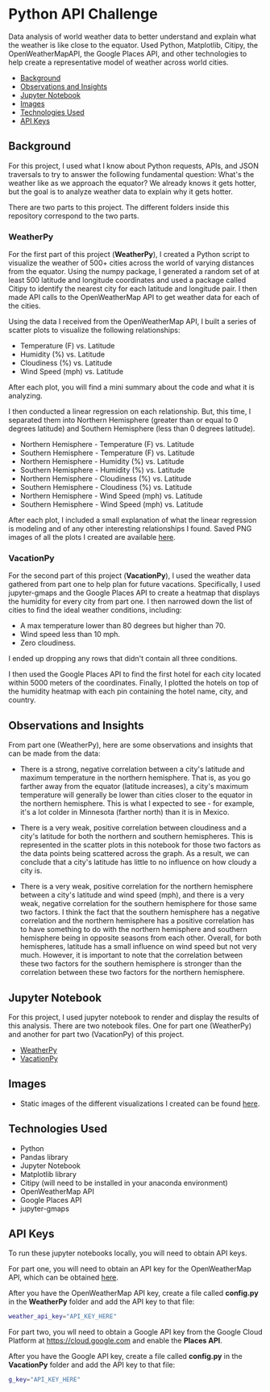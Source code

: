 # Python API Challenge

Data analysis of world weather data to better understand and explain what the weather is like close to the equator. Used Python, Matplotlib, Citipy, the OpenWeatherMapAPI, the Google Places API, and other technologies to help create a representative model of weather across world cities.

* [Background](#background)
* [Observations and Insights](#insights)
* [Jupyter Notebook](#nb)
* [Images](#images)
* [Technologies Used](#technologies)
* [API Keys](#api_keys)

## <a name="background"></a>Background

For this project, I used what I know about Python requests, APIs, and JSON traversals to try to answer the following fundamental question: What's the weather like as we approach the equator? We already knows it gets hotter, but the goal is to analyze weather data to explain why it gets hotter.

There are two parts to this project. The different folders inside this repository correspond to the two parts.

### WeatherPy

For the first part of this project (**WeatherPy**), I created a Python script to visualize the weather of 500+ cities across the world of varying distances from the equator. Using the numpy package, I generated a random set of at least 500 latitude and longitude coordinates and used a package called Citipy to identify the nearest city for each latitude and longitude pair. I then made API calls to the OpenWeatherMap API to get weather data for each of the cities.

Using the data I received from the OpenWeatherMap API, I built a series of scatter plots to visualize the following relationships:

* Temperature (F) vs. Latitude
* Humidity (%) vs. Latitude
* Cloudiness (%) vs. Latitude
* Wind Speed (mph) vs. Latitude

After each plot, you will find a mini summary about the code and what it is analyzing.

I then conducted a linear regression on each relationship. But, this time, I separated them into Northern Hemisphere (greater than or equal to 0 degrees latitude) and Southern Hemisphere (less than 0 degrees latitude).

* Northern Hemisphere - Temperature (F) vs. Latitude
* Southern Hemisphere - Temperature (F) vs. Latitude
* Northern Hemisphere - Humidity (%) vs. Latitude
* Southern Hemisphere - Humidity (%) vs. Latitude
* Northern Hemisphere - Cloudiness (%) vs. Latitude
* Southern Hemisphere - Cloudiness (%) vs. Latitude
* Northern Hemisphere - Wind Speed (mph) vs. Latitude
* Southern Hemisphere - Wind Speed (mph) vs. Latitude

After each plot, I included a small explanation of what the linear regression is modeling and of any other interesting relationships I found. Saved PNG images of all the plots I created are available [here](WeatherPy/output).

### VacationPy

For the second part of this project (**VacationPy**), I used the weather data gathered from part one to help plan for future vacations. Specifically, I used jupyter-gmaps and the Google Places API to create a heatmap that displays the humidity for every city from part one. I then narrowed down the list of cities to find the ideal weather conditions, including:

* A max temperature lower than 80 degrees but higher than 70.
* Wind speed less than 10 mph.
* Zero cloudiness.

I ended up dropping any rows that didn't contain all three conditions.

I then used the Google Places API to find the first hotel for each city located within 5000 meters of the coordinates. Finally, I plotted the hotels on top of the humidity heatmap with each pin containing the hotel name, city, and country.

## <a name="insights"></a>Observations and Insights

From part one (WeatherPy), here are some observations and insights that can be made from the data:

* There is a strong, negative correlation between a city's latitude and maximum temperature in the northern hemisphere. That is, as you go farther away from the equator (latitude increases), a city's maximum temperature will generally be lower than cities closer to the equator in the northern hemisphere. This is what I expected to see - for example, it's a lot colder in Minnesota (farther north) than it is in Mexico.

* There is a very weak, positive correlation between cloudiness and a city's latitude for both the northern and southern hemispheres. This is represented in the scatter plots in this notebook for those two factors as the data points being scattered across the graph. As a result, we can conclude that a city's latitude has little to no influence on how cloudy a city is.

* There is a very weak, positive correlation for the northern hemisphere between a city's latitude and wind speed (mph), and there is a very weak, negative correlation for the southern hemisphere for those same two factors. I think the fact that the southern hemisphere has a negative correlation and the northern hemisphere has a positive correlation has to have something to do with the northern hemisphere and southern hemisphere being in opposite seasons from each other. Overall, for both hemispheres, latitude has a small influence on wind speed but not very much. However, it is important to note that the correlation between these two factors for the southern hemisphere is stronger than the correlation between these two factors for the northern hemisphere.

## <a name="nb"></a>Jupyter Notebook

For this project, I used jupyter notebook to render and display the results of this analysis. There are two notebook files. One for part one (WeatherPy) and another for part two (VacationPy) of this project.

* [WeatherPy](./WeatherPy/WeatherPy.ipynb)
* [VacationPy](./VacationPy/VacationPy.ipynb)

## <a name="nb"></a>Images

* Static images of the different visualizations I created can be found [here](WeatherPy/output).

## <a name="technologies"></a>Technologies Used

* Python
* Pandas library
* Jupyter Notebook
* Matplotlib library
* Citipy (will need to be installed in your anaconda environment)
* OpenWeatherMap API
* Google Places API
* jupyter-gmaps

## <a name="api_keys"></a> API Keys

To run these jupyter notebooks locally, you will need to obtain API keys.

For part one, you will need to obtain an API key for the OpenWeatherMap API, which can be obtained [here](https://home.openweathermap.org/api_keys).

After you have the OpenWeatherMap API key, create a file called **config.py** in the **WeatherPy** folder and add the API key to that file:

```bash
weather_api_key="API_KEY_HERE"
```

For part two, you wll need to obtain a Google API key from the Google Cloud Platform at <https://cloud.google.com> and enable the **Places API**.

After you have the Google API key, create a file called **config.py** in the **VacationPy** folder and add the API key to that file:

```bash
g_key="API_KEY_HERE"
```
